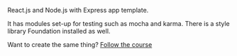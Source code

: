 React.js and Node.js with Express app template. 

It has modules set-up for testing such as mocha and karma. 
There is a style library Foundation installed as well. 

Want to create the same thing? <a href="https://www.udemy.com/the-complete-react-web-app-developer-course/learn/v4/content">Follow the course</a>
